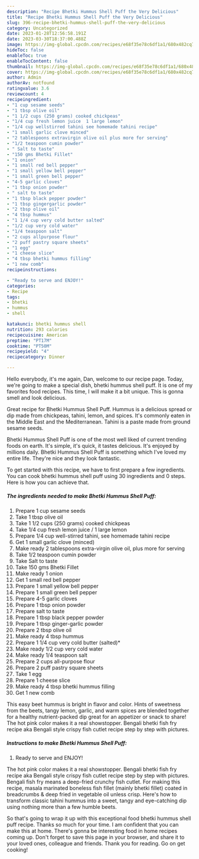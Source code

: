 ```yaml
---
description: "Recipe Bhetki Hummus Shell Puff the Very Delicious"
title: "Recipe Bhetki Hummus Shell Puff the Very Delicious"
slug: 396-recipe-bhetki-hummus-shell-puff-the-very-delicious
category: Uncategorized
date: 2023-01-28T12:56:58.191Z
date: 2023-03-30T18:37:00.488Z
image: https://img-global.cpcdn.com/recipes/e68f35e78c6df1a1/680x482cq70/bhetki-hummus-shell-puff-recipe-main-photo.jpg
hideToc: false
enableToc: true
enableTocContent: false
thumbnail: https://img-global.cpcdn.com/recipes/e68f35e78c6df1a1/680x482cq70/bhetki-hummus-shell-puff-recipe-main-photo.jpg
cover: https://img-global.cpcdn.com/recipes/e68f35e78c6df1a1/680x482cq70/bhetki-hummus-shell-puff-recipe-main-photo.jpg
author: Admin
authorAv: notfound
ratingvalue: 3.6
reviewcount: 4
recipeingredient:
- "1 cup sesame seeds"
- "1 tbsp olive oil"
- "1 1/2 cups (250 grams) cooked chickpeas"
- "1/4 cup fresh lemon juice  1 large lemon"
- "1/4 cup wellstirred tahini see homemade tahini recipe"
- "1 small garlic clove minced"
- "2 tablespoons extravirgin olive oil plus more for serving"
- "1/2 teaspoon cumin powder"
- " Salt to taste"
- "150 gms Bhetki Fillet"
- "1 onion"
- "1 small red bell pepper"
- "1 small yellow bell pepper"
- "1 small green bell pepper"
- "4-5 garlic cloves"
- "1 tbsp onion powder"
- " salt to taste"
- "1 tbsp black pepper powder"
- "1 tbsp gingergarlic powder"
- "2 tbsp olive oil"
- "4 tbsp hummus"
- "1 1/4 cup very cold butter salted"
- "1/2 cup very cold water"
- "1/4 teaspoon salt"
- "2 cups allpurpose flour"
- "2 puff pastry square sheets"
- "1 egg"
- "1 cheese slice"
- "4 tbsp bhetki hummus filling"
- "1 new comb"
recipeinstructions:

- "Ready to serve and ENJOY!"
categories:
- Recipe
tags:
- bhetki
- hummus
- shell

katakunci: bhetki hummus shell 
nutrition: 293 calories
recipecuisine: American
preptime: "PT17M"
cooktime: "PT50M"
recipeyield: "4"
recipecategory: Dinner

---
```



Hello everybody, it's me again, Dan, welcome to our recipe page. Today, we're going to make a special dish, bhetki hummus shell puff. It is one of my favorites food recipes. This time, I will make it a bit unique. This is gonna smell and look delicious.

Great recipe for Bhetki Hummus Shell Puff. Hummus is a delicious spread or dip made from chickpeas, tahini, lemon, and spices. It&#39;s commonly eaten in the Middle East and the Mediterranean. Tahini is a paste made from ground sesame seeds.

Bhetki Hummus Shell Puff is one of the most well liked of current trending foods on earth. It's simple, it's quick, it tastes delicious. It's enjoyed by millions daily. Bhetki Hummus Shell Puff is something which I've loved my entire life. They're nice and they look fantastic.


To get started with this recipe, we have to first prepare a few ingredients. You can cook bhetki hummus shell puff using 30 ingredients and 0 steps. Here is how you can achieve that.

<!--inarticleads1-->

##### The ingredients needed to make Bhetki Hummus Shell Puff:

1. Prepare 1 cup sesame seeds
1. Take 1 tbsp olive oil
1. Take 1 1/2 cups (250 grams) cooked chickpeas
1. Take 1/4 cup fresh lemon juice / 1 large lemon
1. Prepare 1/4 cup well-stirred tahini, see homemade tahini recipe
1. Get 1 small garlic clove (minced)
1. Make ready 2 tablespoons extra-virgin olive oil, plus more for serving
1. Take 1/2 teaspoon cumin powder
1. Take  Salt to taste
1. Take 150 gms Bhetki Fillet
1. Make ready 1 onion
1. Get 1 small red bell pepper
1. Prepare 1 small yellow bell pepper
1. Prepare 1 small green bell pepper
1. Prepare 4-5 garlic cloves
1. Prepare 1 tbsp onion powder
1. Prepare  salt to taste
1. Prepare 1 tbsp black pepper powder
1. Prepare 1 tbsp ginger-garlic powder
1. Prepare 2 tbsp olive oil
1. Make ready 4 tbsp hummus
1. Prepare 1 1/4 cup very cold butter (salted)*
1. Make ready 1/2 cup very cold water
1. Make ready 1/4 teaspoon salt
1. Prepare 2 cups all-purpose flour
1. Prepare 2 puff pastry square sheets
1. Take 1 egg
1. Prepare 1 cheese slice
1. Make ready 4 tbsp bhetki hummus filling
1. Get 1 new comb


This easy beet hummus is bright in flavor and color. Hints of sweetness from the beets, tangy lemon, garlic, and warm spices are blended together for a healthy nutrient-packed dip great for an appetizer or snack to share! The hot pink color makes it a real showstopper. Bengali bhetki fish fry recipe aka Bengali style crispy fish cutlet recipe step by step with pictures. 

<!--inarticleads2-->

##### Instructions to make Bhetki Hummus Shell Puff:


1. Ready to serve and ENJOY!

The hot pink color makes it a real showstopper. Bengali bhetki fish fry recipe aka Bengali style crispy fish cutlet recipe step by step with pictures. Bengali fish fry means a deep-fried crunchy fish cutlet. For making this recipe, masala marinated boneless fish fillet (mainly bhetki fillet) coated in breadcrumbs &amp; deep fried in vegetable oil unless crisp. Here&#39;s how to transform classic tahini hummus into a sweet, tangy and eye-catching dip using nothing more than a few humble beets. 

So that's going to wrap it up with this exceptional food bhetki hummus shell puff recipe. Thanks so much for your time. I am confident that you can make this at home. There's gonna be interesting food in home recipes coming up. Don't forget to save this page in your browser, and share it to your loved ones, colleague and friends. Thank you for reading. Go on get cooking!
